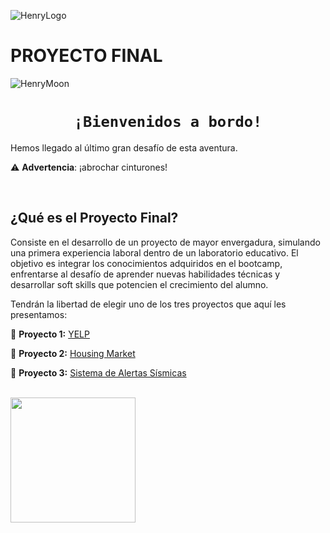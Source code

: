 ![HenryLogo](https://d31uz8lwfmyn8g.cloudfront.net/Assets/logo-henry-white-lg.png)

# **PROYECTO FINAL**

![HenryMoon](https://blog.soyhenry.com/content/images/size/w2000/2022/01/Currcula-Henry.png)


# <h1 align="center">**`¡Bienvenidos a bordo!`**</h1>

Hemos llegado al último gran desafío de esta aventura.

⚠️ **Advertencia**: ¡abrochar cinturones! 

</br>

## **¿Qué es el Proyecto Final?**

Consiste en el desarrollo de un proyecto de mayor envergadura, simulando una primera experiencia laboral dentro de un laboratorio educativo. El objetivo es integrar los conocimientos adquiridos en el bootcamp, enfrentarse al desafío de aprender nuevas habilidades técnicas y desarrollar soft skills que potencien el crecimiento del alumno.

Tendrán la libertad de elegir uno de los tres proyectos que aquí les presentamos:

🚀 **Proyecto 1:** [YELP](https://github.com/soyHenry/PF_DS/blob/main/Proyectos/Yelp.md)

🚀 **Proyecto 2:** [Housing Market](https://github.com/soyHenry/DS_LABS/tree/main/Proyectos/Proyectos%20Finales/House%20Market)

🚀 **Proyecto 3:** [Sistema de Alertas Sísmicas](https://github.com/soyHenry/DS_LABS/blob/main/Proyectos/Proyectos%20Finales/Sistema%20de%20alertas%20sismicas/Readme.md)


</br>  <img src= "https://media.tenor.com/nTa69vUhjGgAAAAd/spongebob-good.gif" height="200">

